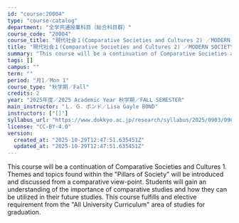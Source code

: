 ```yaml
---
id: "course:20004"
type: "course-catalog"
department: "全学共通授業科目（総合科目群）"
course_code: "20004"
course_title: "現代社会１(Comparative Societies and Cultures 2) ／MODERN SOCIETY1(COMPARATIVE SOCIETIES AND CULTURES 2)"
title: "現代社会１(Comparative Societies and Cultures 2) ／MODERN SOCIETY1(COMPARATIVE SOCIETIES AND CULTURES 2)"
summary: "This course will be a continuation of Comparative Societies and Cultures 1. Themes and topics found within the \"Pillars …"
tags: []
campus: ""
term: ""
period: "月1／Mon 1"
course_type: "秋学期／Fall"
credits: 2
year: "2025年度／2025 Academic Year 秋学期／FALL SEMESTER"
main_instructor: "Ｌ．Ｇ．ボンド／Lisa Gayle BOND"
instructors: ["[]"]
syllabus_url: "https://www.dokkyo.ac.jp/research/syllabus/2025/0903/0903_20004_ja_JP.html"
license: "CC-BY-4.0"
version:
  created_at: "2025-10-29T12:47:51.635451Z"
  updated_at: "2025-10-29T12:47:51.635451Z"
---
```

This course will be a continuation of Comparative Societies and Cultures 1. Themes and topics found within the "Pillars of Society" will be introduced and discussed from a comparative view-point. Students will gain an understanding of the importance of comparative studies and how they can be utilized in their future studies. This course fulfills and elective requirement from the "All University Curriculum" area of studies for graduation.
